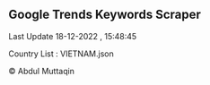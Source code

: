 

## Google Trends Keywords Scraper 
 
Last Update 18-12-2022 , 15:48:45

Country List :
VIETNAM.json



© Abdul Muttaqin 
